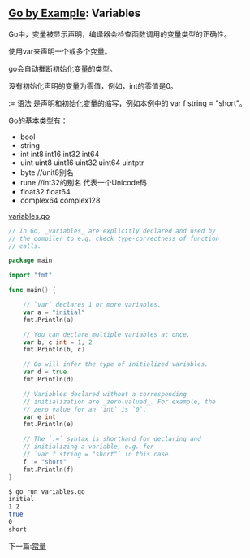 ## [Go by Example](https://gobyexample.com/): Variables

Go中，变量被显示声明，编译器会检查函数调用的变量类型的正确性。

使用var来声明一个或多个变量。

go会自动推断初始化变量的类型。

没有初始化声明的变量为零值，例如，int的零值是0。

:= 语法 是声明和初始化变量的缩写，例如本例中的 var f string = "short"。

Go的基本类型有：

- bool
- string
- int int8 int16 int32 int64
- uint uint8 uint16 uint32 uint64 uintptr
- byte //unit8别名
- rune //int32的别名 代表一个Unicode码
- float32 float64
- complex64 complex128

[variables.go](<../src/variables.go>)

```go
// In Go, _variables_ are explicitly declared and used by
// the compiler to e.g. check type-correctness of function
// calls.

package main

import "fmt"

func main() {

    // `var` declares 1 or more variables.
    var a = "initial"
    fmt.Println(a)

    // You can declare multiple variables at once.
    var b, c int = 1, 2
    fmt.Println(b, c)

    // Go will infer the type of initialized variables.
    var d = true
    fmt.Println(d)

    // Variables declared without a corresponding
    // initialization are _zero-valued_. For example, the
    // zero value for an `int` is `0`.
    var e int
    fmt.Println(e)

    // The `:=` syntax is shorthand for declaring and
    // initializing a variable, e.g. for
    // `var f string = "short"` in this case.
    f := "short"
    fmt.Println(f)
}
```

```bash
$ go run variables.go
initial
1 2
true
0
short


```

下一篇:[常量](constants.md)
